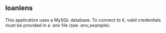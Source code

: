## loanlens

This application uses a MySQL database. To connect to it, valid credentials must be provided in a 
.env file (see .env_example).